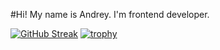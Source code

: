 #Hi! My name is Andrey. I'm frontend developer.

[![GitHub Streak](http://github-readme-streak-stats.herokuapp.com?user=andrsweb&theme=dark&hide_border=true)](https://git.io/streak-stats) [![trophy](https://github-profile-trophy.vercel.app/?username=andrsweb&theme=onedark)](https://github.com/andrsweb/github-profile-trophy)
